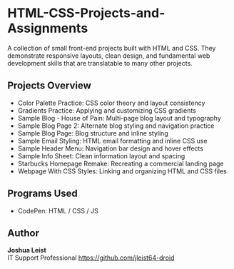 # HTML-CSS-Projects-and-Assignments
A collection of small front-end projects built with HTML and CSS. They demonstrate responsive layouts, clean design, and fundamental web development skills that are translatable to many other projects.

## Projects Overview

- Color Palette Practice: CSS color theory and layout consistency
- Gradients Practice: Applying and customizing CSS gradients
- Sample Blog - House of Pain: Multi-page blog layout and typography
- Sample Blog Page 2: Alternate blog styling and navigation practice
- Sample Blog Page: Blog structure and inline styling
- Sample Email Styling: HTML email formatting and inline CSS use
- Sample Header Menu: Navigation bar design and hover effects
- Sample Info Sheet: Clean information layout and spacing
- Starbucks Homepage Remake: Recreating a commercial landing page
- Webpage With CSS Styles: Linking and organizing HTML and CSS files

## Programs Used

- CodePen: HTML / CSS / JS


## Author

**Joshua Leist**  
IT Support Professional
https://github.com/jleist64-droid
